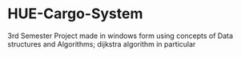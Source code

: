 # HUE-Cargo-System
3rd Semester Project made in windows form using concepts of Data structures and Algorithms; dijkstra algorithm in particular

